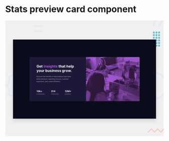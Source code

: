 # Stats preview card component

![Design preview for the Stats preview card component coding challenge](./design/desktop-preview.jpg)

